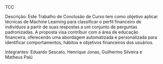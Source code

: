 TCC

Descrição: Este Trabalho de Conclusão de Curso tem como objetivo aplicar técnicas de Machine Learning para classificar o perfil financeiro de indivíduos a partir de suas respostas a um conjunto de perguntas padronizadas. A proposta visa contribuir com a área de educação financeira, oferecendo uma abordagem automatizada e personalizada para identificar comportamentos, hábitos e objetivos financeiros dos usuários.

Integrantes: Eduardo Sescato, Henrique Jonas, Guilhermo Silveira e Matheus Palú

